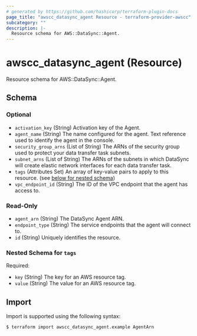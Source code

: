```yaml
---
# generated by https://github.com/hashicorp/terraform-plugin-docs
page_title: "awscc_datasync_agent Resource - terraform-provider-awscc"
subcategory: ""
description: |-
  Resource schema for AWS::DataSync::Agent.
---
```


# awscc_datasync_agent (Resource)

Resource schema for AWS::DataSync::Agent.



<!-- schema generated by tfplugindocs -->
## Schema

### Optional

- `activation_key` (String) Activation key of the Agent.
- `agent_name` (String) The name configured for the agent. Text reference used to identify the agent in the console.
- `security_group_arns` (List of String) The ARNs of the security group used to protect your data transfer task subnets.
- `subnet_arns` (List of String) The ARNs of the subnets in which DataSync will create elastic network interfaces for each data transfer task.
- `tags` (Attributes Set) An array of key-value pairs to apply to this resource. (see [below for nested schema](#nestedatt--tags))
- `vpc_endpoint_id` (String) The ID of the VPC endpoint that the agent has access to.

### Read-Only

- `agent_arn` (String) The DataSync Agent ARN.
- `endpoint_type` (String) The service endpoints that the agent will connect to.
- `id` (String) Uniquely identifies the resource.

<a id="nestedatt--tags"></a>
### Nested Schema for `tags`

Required:

- `key` (String) The key for an AWS resource tag.
- `value` (String) The value for an AWS resource tag.

## Import

Import is supported using the following syntax:

```shell
$ terraform import awscc_datasync_agent.example AgentArn
```
